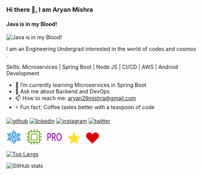 ### Hi there 👋, I am Aryan Mishra
#### Java is in my Blood!
![Java is in my Blood!](https://mir-s3-cdn-cf.behance.net/project_modules/1400/6c0f9b95746151.5e9ecde69599e.gif)

I am an Engineering Undergrad interested in the world of codes and cosmos .

Skills: Microservices | Spring Boot | Node JS | CI/CD | AWS | Android Development

- 🌱 I’m currently learning Microservices in Spring Boot 
- 💬 Ask me about Backend and DevOps 
- 📫 How to reach me: aryan29mishra@gmail.com 
- ⚡ Fun fact: Coffee tastes better with a teaspoon of code


[<img src='https://cdn.jsdelivr.net/npm/simple-icons@3.0.1/icons/github.svg' alt='github' height='40'>](https://github.com/aryanmishra29)  [<img src='https://cdn.jsdelivr.net/npm/simple-icons@3.0.1/icons/linkedin.svg' alt='linkedin' height='40'>](https://www.linkedin.com/in/aryanmishra29/)  [<img src='https://cdn.jsdelivr.net/npm/simple-icons@3.0.1/icons/instagram.svg' alt='instagram' height='40'>](https://www.instagram.com/aryanmishra029/)  [<img src='https://cdn.jsdelivr.net/npm/simple-icons@3.0.1/icons/twitter.svg' alt='twitter' height='40'>](https://twitter.com/aryanmishra29)  

<a href='https://archiveprogram.github.com/'><img src='https://raw.githubusercontent.com/acervenky/animated-github-badges/master/assets/acbadge.gif' width='40' height='40'></a> <a href='https://docs.github.com/en/developers'><img src='https://raw.githubusercontent.com/acervenky/animated-github-badges/master/assets/devbadge.gif' width='40' height='40'></a> <a href='https://github.com/pricing'><img src='https://raw.githubusercontent.com/acervenky/animated-github-badges/master/assets/pro.gif' width='40' height='40'></a> <a href='https://stars.github.com/'><img src='https://raw.githubusercontent.com/acervenky/animated-github-badges/master/assets/starbadge.gif' width='35' height='35'></a> <a href='https://docs.github.com/en/github/supporting-the-open-source-community-with-github-sponsors'><img src='https://raw.githubusercontent.com/acervenky/animated-github-badges/master/assets/sponsorbadge.gif' width='35' height='35'></a> 

[![Top Langs](https://github-readme-stats.vercel.app/api/top-langs/?username=aryanmishra29)](https://github.com/anuraghazra/github-readme-stats)

![GitHub stats](https://github-readme-stats.vercel.app/api?username=aryanmishra29&show_icons=true&count_private=true)  
